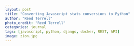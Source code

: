 ```yaml
---
layout: post
title: "Converting Javascript stats conversions to Python"
author: "Reed Terrell"
photo_credit: "Reed Terrell"
categories: journal
tags: [javascript, python, django, docker, REST, API]
image: zion.jpg
---
```

